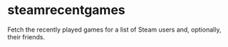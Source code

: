 # steamrecentgames
Fetch the recently played games for a list of Steam users and, optionally, their friends. 
